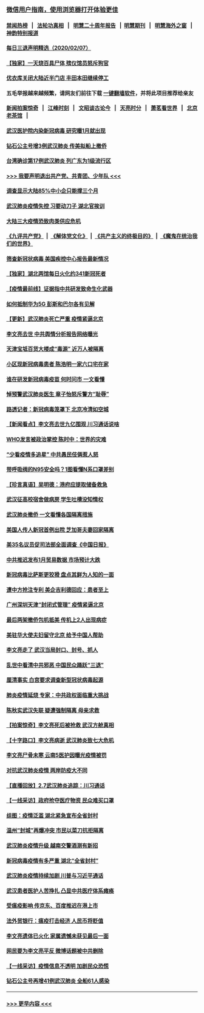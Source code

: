### [微信用户指南，使用浏览器打开体验更佳](https://github.com/gfw-breaker/banned-news1/blob/master/indexes/wechat-guide.md?t=0)
#### [禁闻热榜](热点新闻.md?t=0)  &nbsp;&nbsp;|&nbsp;&nbsp; [法轮功真相](https://github.com/gfw-breaker/truth/blob/master/README.md?t=0) &nbsp;&nbsp;|&nbsp;&nbsp; [明慧二十周年报告](https://github.com/gfw-breaker/mh-reports/blob/master/README.md?t=0) &nbsp;&nbsp;|&nbsp;&nbsp;[明慧期刊](https://github.com/gfw-breaker/mh-qikan) &nbsp;&nbsp;|&nbsp;&nbsp; [明慧海外之窗](https://github.com/gfw-breaker/mh-news/blob/master/README.md?t=0) &nbsp;&nbsp;|&nbsp;&nbsp; [神韵特别报道](https://github.com/gfw-breaker/mh-news/blob/master/shenyun.md?t=0)
#### [每日三退声明精选（2020/02/07）](../pages/nsc413/n11853462.md?t=02081755) 
#### [【独家】一天烧百具尸体 殡仪馆员怒斥狗官](../pages/nsc413/n11853323.md?t=02081755) 
#### [优衣库关闭大陆近半门店 丰田本田继续停工](../pages/nsc413/n11853213.md?t=02081755) 
#### 五毛举报越来越频繁，请网友们前往下载 [一键翻墙软件](https://github.com/gfw-breaker/ssr-accounts)，并将此项目推荐给亲友
#### [新闻拍案惊奇](https://github.com/gfw-breaker/banned-news1/blob/master/pages/link4.md) &nbsp;&nbsp;|&nbsp;&nbsp; [江峰时刻](https://github.com/gfw-breaker/banned-news1/blob/master/pages/link4.md) &nbsp;&nbsp;|&nbsp;&nbsp; [文昭谈古论今](https://github.com/gfw-breaker/banned-news1/blob/master/pages/link4.md) &nbsp;&nbsp;|&nbsp;&nbsp; [天亮时分](https://github.com/gfw-breaker/banned-news1/blob/master/pages/link4.md) &nbsp;&nbsp;|&nbsp;&nbsp; [萧茗看世界](https://github.com/gfw-breaker/banned-news1/blob/master/pages/link4.md) &nbsp;&nbsp;|&nbsp;&nbsp; [北京老茶馆](https://github.com/gfw-breaker/banned-news1/blob/master/pages/link4.md) &nbsp;&nbsp;|&nbsp;&nbsp; 
#### [武汉医护院内染新冠病毒 研究曝1月就出现](../pages/nsc413/n11852928.md?t=02081755) 
#### [钻石公主号增3例武汉肺炎 传美拟船上撤侨](../pages/nsc413/n11853240.md?t=02081755) 
#### [台湾确诊第17例武汉肺炎 列广东为1级流行区](../pages/nsc413/n11853182.md?t=02081755) 
#### [>>> 我要声明退出共产党、共青团、少年队 <<<](https://github.com/begood0513/goodnews/blob/master/quit/letter.md) 
#### [调查显示大陆85%中小企只能撑三个月](../pages/nsc413/n11853086.md?t=02081755) 
#### [武汉肺炎疫情失控 习要动刀子 湖北官挨训](../pages/nsc413/n11851103.md?t=02081755) 
#### [大陆三大疫情恐致肉类供应危机](../pages/nsc413/n11852769.md?t=02081755) 
#### [《九评共产党》](https://github.com/begood0513/9ping.md/blob/master/README.md) &nbsp;|&nbsp; [《解体党文化》](../../../../jtdwh.md/blob/master/README.md)  &nbsp;|&nbsp; [《共产主义的终极目的》](../../../../gczydzjmd.md/blob/master/README.md) &nbsp;|&nbsp; [《魔鬼在统治我们的世界》](../../../../mgztzwmdsj.md/blob/master/README.md) 
#### [筛查新冠状病毒 美国疾控中心报告最新情况](../pages/nsc413/n11853070.md?t=02081755) 
#### [【独家】湖北两馆每日火化约341新冠死者](../pages/nsc413/n11845444.md?t=02081755) 
#### [【疫情最前线】证据指中共研发致命生化武器](../pages/nsc413/n11853087.md?t=02081755) 
#### [如何抵制华为5G 彭斯和巴尔各有见解](../pages/nsc413/n11852535.md?t=02081755) 
#### [【更新】武汉肺炎死亡严重 疫情紧逼北京](../pages/nsc413/n11801312.md?t=02081755) 
#### [李文亮去世 中共舆情分析报告网络曝光](../pages/nsc413/n11852868.md?t=02081755) 
#### [天津宝坻百货大楼成“毒源” 近万人被隔离](../pages/nsc413/n11852839.md?t=02081755) 
#### [小区现新冠病毒患者 陈浩明一家六口宅在家](../pages/nsc413/n11852799.md?t=02081755) 
#### [谁在研发新冠病毒疫苗 何时问市 一文看懂](../pages/nsc413/n11852840.md?t=02081755) 
#### [悼预警武汉肺炎医生 章子怡怒斥警方“耻辱”](../pages/nsc413/n11852148.md?t=02081755) 
#### [路透记者：新冠病毒笼罩下 北京冷清如空城](../pages/nsc413/n11852835.md?t=02081755) 
#### [【新闻看点】李文亮去世九亿围观 川习通话说啥](../pages/nsc413/n11852360.md?t=02081755) 
#### [WHO发言被政治掌控 陈时中：世界的灾难](../pages/nsc413/n11851740.md?t=02081755) 
#### [“少看疫情多追星” 中共愚民伎俩惹人怒](../pages/nsc413/n11852499.md?t=02081755) 
#### [带呼吸阀的N95安全吗？1图看懂N系口罩差别](../pages/nsc413/n11846752.md?t=02081755) 
#### [【珍言真语】吴明德：港府应提取储备救急](../pages/nsc413/n11852734.md?t=02081755) 
#### [武汉征高校宿舍做病房 学生吐槽没知情权](../pages/nsc413/n11852555.md?t=02081755) 
#### [武汉肺炎撤侨 一文看懂各国隔离措施](../pages/nsc413/n11844216.md?t=02081755) 
#### [美国人传人新冠首例出院 芝加哥夫妻回家隔离](../pages/nsc413/n11852452.md?t=02081755) 
#### [美35名议员促司法部全面调查《中国日报》](../pages/nsc413/n11852435.md?t=02081755) 
#### [中共推迟发布1月贸易数据 市场预计大跌](../pages/nsc413/n11852380.md?t=02081755) 
#### [新冠病毒比萨斯更狡猾 盘点其鲜为人知的一面](../pages/nsc413/n11851114.md?t=02081755) 
#### [遭中方抢注专利 美企吉利德回应：患者至上](../pages/nsc413/n11852037.md?t=02081755) 
#### [广州深圳天津“封闭式管理” 疫情紧逼北京](../pages/nsc413/n11852246.md?t=02081755) 
#### [最后两架撤侨包机抵美 传机上2人出现病症](../pages/nsc413/n11852173.md?t=02081755) 
#### [美驻华大使夫妇留守北京 给予中国人帮助](../pages/nsc413/n11852165.md?t=02081755) 
#### [李文亮走了 武汉当局封口、封号、抓人](../pages/nsc413/n11852108.md?t=02081755) 
#### [乱世中看清中共邪恶 中国民众踊跃“三退”](../pages/nsc413/n11835515.md?t=02081755) 
#### [厘清事实 白宫要求调查新型冠状病毒起源](../pages/nsc413/n11852106.md?t=02081755) 
#### [肺炎疫情延烧 专家：中共政权面临重大挑战](../pages/nsc413/n11851884.md?t=02081755) 
#### [陈秋实武汉失联 疑遭强制隔离 母亲求救](../pages/nsc413/n11851944.md?t=02081755) 
#### [【拍案惊奇】李文亮死后被抢救 武汉方舱真相](../pages/nsc413/n11851958.md?t=02081755) 
#### [【十字路口】李文亮病逝 武汉肺炎致七大危机](../pages/nsc413/n11850690.md?t=02081755) 
#### [李文亮尸骨未寒 云南5医护因曝光疫情被罚](../pages/nsc413/n11851761.md?t=02081755) 
#### [对抗武汉肺炎疫情 两岸防疫大不同](../pages/nsc413/n11846318.md?t=02081755) 
#### [【直播回放】2.7武汉肺炎追踪：川习通话](../pages/nsc413/n11851802.md?t=02081755) 
#### [【一线采访】政府抢夺医疗物资 民众难买口罩](../pages/nsc413/n11851017.md?t=02081755) 
#### [组图：疫情泛滥 湖北紧急宣布全省封村](../pages/nsc413/n11851563.md?t=02081755) 
#### [温州“封城”再爆冲突 市民以菜刀抗拒隔离](../pages/nsc413/n11851538.md?t=02081755) 
#### [武汉肺炎疫情升级 越南交警酒测有新招](../pages/nsc413/n11851632.md?t=02081755) 
#### [新冠病毒疫情有多严重 湖北“全省封村”](../pages/nsc413/n11851296.md?t=02081755) 
#### [武汉肺炎疫情持续加剧 川普与习近平通话](../pages/nsc413/n11851613.md?t=02081755) 
#### [武汉患者医护人苦挣扎 凸显中共医疗体系瘫痪](../pages/nsc413/n11850083.md?t=02081755) 
#### [受瘟疫影响 传京东、百度推迟在港上市](../pages/nsc413/n11851409.md?t=02081755) 
#### [法外贸银行：瘟疫打击经济 人民币将贬值](../pages/nsc413/n11850538.md?t=02081755) 
#### [李文亮遗体已火化 家属遗憾未获见最后一面](../pages/nsc413/n11851128.md?t=02081755) 
#### [网民要为李文亮平反 微博话题被中共删除](../pages/nsc413/n11851177.md?t=02081755) 
#### [【一线采访】疫情信息不透明 加剧民众恐慌](../pages/nsc413/n11850699.md?t=02081755) 
#### [钻石公主号再增41例武汉肺炎 全船61人感染](../pages/nsc413/n11850401.md?t=02081755) 

----
#### [ >>> 更早内容 <<< ](../indexes/nsc413-earlier.md)
